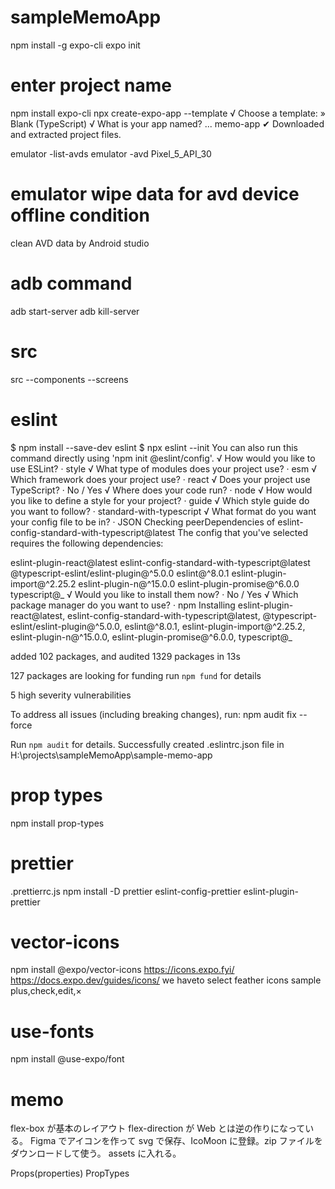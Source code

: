 # sampleMemoApp

<!-- procedure for global install -->

npm install -g expo-cli
expo init

# enter project name

<!-- for local install for typeScript-->

npm install expo-cli
npx create-expo-app --template
√ Choose a template: » Blank (TypeScript)
√ What is your app named? ... memo-app
✔ Downloaded and extracted project files.

<!-- under project folder -->

emulator -list-avds
emulator -avd Pixel_5_API_30

<!-- other memo -->

# emulator wipe data for avd device offline condition

clean AVD data by Android studio

# adb command

adb start-server
adb kill-server

# src

src
--components
--screens

# eslint

$ npm install --save-dev eslint
$ npx eslint --init
You can also run this command directly using 'npm init @eslint/config'.
√ How would you like to use ESLint? · style
√ What type of modules does your project use? · esm
√ Which framework does your project use? · react
√ Does your project use TypeScript? · No / Yes
√ Where does your code run? · node
√ How would you like to define a style for your project? · guide
√ Which style guide do you want to follow? · standard-with-typescript
√ What format do you want your config file to be in? · JSON
Checking peerDependencies of eslint-config-standard-with-typescript@latest
The config that you've selected requires the following dependencies:

eslint-plugin-react@latest eslint-config-standard-with-typescript@latest @typescript-eslint/eslint-plugin@^5.0.0 eslint@^8.0.1 eslint-plugin-import@^2.25.2 eslint-plugin-n@^15.0.0 eslint-plugin-promise@^6.0.0 typescript@_
√ Would you like to install them now? · No / Yes
√ Which package manager do you want to use? · npm
Installing eslint-plugin-react@latest, eslint-config-standard-with-typescript@latest, @typescript-eslint/eslint-plugin@^5.0.0, eslint@^8.0.1, eslint-plugin-import@^2.25.2, eslint-plugin-n@^15.0.0, eslint-plugin-promise@^6.0.0, typescript@_

added 102 packages, and audited 1329 packages in 13s

127 packages are looking for funding
run `npm fund` for details

5 high severity vulnerabilities

To address all issues (including breaking changes), run:
npm audit fix --force

Run `npm audit` for details.
Successfully created .eslintrc.json file in H:\projects\sampleMemoApp\sample-memo-app

# prop types

npm install prop-types

# prettier

.prettierrc.js
npm install -D prettier eslint-config-prettier eslint-plugin-prettier

# vector-icons

npm install @expo/vector-icons
https://icons.expo.fyi/
https://docs.expo.dev/guides/icons/
we haveto select feather icons
sample plus,check,edit,×

# use-fonts

npm install @use-expo/font

# memo

flex-box が基本のレイアウト
flex-direction が Web とは逆の作りになっている。
Figma でアイコンを作って svg で保存、IcoMoon に登録。zip ファイルをダウンロードして使う。
assets に入れる。

<!-- React props -->

Props(properties)
PropTypes
